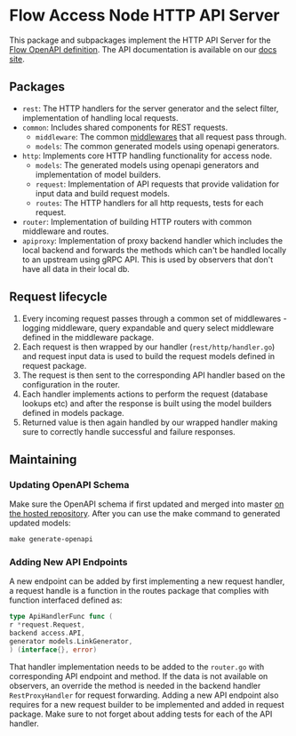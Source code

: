 # Flow Access Node HTTP API Server

This package and subpackages implement the HTTP API Server for
the [Flow OpenAPI definition](https://github.com/onflow/flow/blob/master/openapi/access.yaml). The API documentation is
available on our [docs site](https://docs.onflow.org/http-api/).

## Packages
- `rest`: The HTTP handlers for the server generator and the select filter, implementation of handling local requests.
- `common`: Includes shared components for REST requests.
    - `middleware`: The common [middlewares](https://github.com/gorilla/mux#middleware) that all request pass through.
    - `models`: The common generated models using openapi generators.
- `http`: Implements core HTTP handling functionality for access node.
    - `models`: The generated models using openapi generators and implementation of model builders.
    - `request`: Implementation of API requests that provide validation for input data and build request models.
    - `routes`: The HTTP handlers for all http requests, tests for each request.
- `router`: Implementation of building HTTP routers with common middleware and routes.
- `apiproxy`: Implementation of proxy backend handler which includes the local backend and forwards the methods which 
can't be handled locally to an upstream using gRPC API. This is used by observers that don't have all data in their
local db.

## Request lifecycle

1. Every incoming request passes through a common set of middlewares - logging middleware, query expandable and query
   select middleware defined in the middleware package.
2. Each request is then wrapped by our handler (`rest/http/handler.go`) and request input data is used to build the request
   models defined in request package.
3. The request is then sent to the corresponding API handler based on the configuration in the router.
4. Each handler implements actions to perform the request (database lookups etc) and after the response is built using
   the model builders defined in models package.
5. Returned value is then again handled by our wrapped handler making sure to correctly handle successful and failure
   responses.

## Maintaining

### Updating OpenAPI Schema

Make sure the OpenAPI schema if first updated and merged into
master [on the hosted repository](https://github.com/onflow/flow/tree/master/openapi). After you can use the make
command to generated updated models:

```makefile
make generate-openapi
```

### Adding New API Endpoints

A new endpoint can be added by first implementing a new request handler, a request handle is a function in the routes
package that complies with function interfaced defined as:

```go
type ApiHandlerFunc func (
r *request.Request,
backend access.API,
generator models.LinkGenerator,
) (interface{}, error)
```

That handler implementation needs to be added to the `router.go` with corresponding API endpoint and method. If the data
is not available on observers, an override the method is needed in the backend handler `RestProxyHandler` for request 
forwarding. Adding a new API endpoint also requires for a new request builder to be implemented and added in request 
package. Make sure to not forget about adding tests for each of the API handler.
